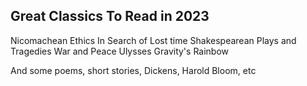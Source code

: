 ## Great Classics To Read in 2023

Nicomachean Ethics
In Search of Lost time
Shakespearean Plays and Tragedies
War and Peace
Ulysses
Gravity's Rainbow

And some poems, short stories, Dickens, Harold Bloom, etc

